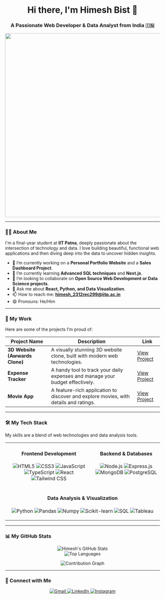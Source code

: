 <h1 align="center">Hi there, I'm Himesh Bist 👋</h1>
<h3 align="center">A Passionate Web Developer & Data Analyst from India 🇮🇳</h3>

<p align="center">
    <img src="https://media.giphy.com/media/v1.Y2lkPTc5MGI3NjExbXpyNnNzdHR4eTRzcDl1aGl6OGh3N2VpOWZ6eXd1OHdjdXd3cjhjdyZlcD12MV9naWZzX3NlYXJjaCZjdD1n/78XCFBGOlS6keY1Bil/giphy.gif" width="600" />

</p>

---

### 👨‍💻 About Me

I'm a final-year student at **IIT Patna**, deeply passionate about the intersection of technology and data. I love building beautiful, functional web applications and then diving deep into the data to uncover hidden insights.

- 🔭 I’m currently working on a **Personal Portfolio Website** and a **Sales Dashboard Project**.
- 🌱 I’m currently learning **Advanced SQL techniques** and **Next.js**.
- 👯 I’m looking to collaborate on **Open Source Web Development or Data Science projects**.
- 💬 Ask me about **React, Python, and Data Visualization**.
- 📫 How to reach me: **himesh_2312rec299@iitp.ac.in**
- 😄 Pronouns: He/Him

---

### 🚀 My Work

Here are some of the projects I'm proud of:

| Project Name | Description | Link |
|---|---|---|
| **3D Website (Awwards Clone)** | A visually stunning 3D website clone, built with modern web technologies. | [View Project](https://github.com/himeshbist/awwards) |
| **Expense Tracker** | A handy tool to track your daily expenses and manage your budget effectively. | [View Project](https://github.com/himeshbist/Expense-Tracker) |
| **Movie App** | A feature-rich application to discover and explore movies, with details and ratings. | [View Project](https://github.com/himeshbist/movie-app) |

---

### 🛠️ My Tech Stack

My skills are a blend of web technologies and data analysis tools.

<table>
  <tr>
    <td align="center" valign="top">
      <h4>Frontend Development</h4>
      <p>
        <img src="https://img.shields.io/badge/HTML5-E34F26?style=for-the-badge&logo=html5&logoColor=white" alt="HTML5" />
        <img src="https://img.shields.io/badge/CSS3-1572B6?style=for-the-badge&logo=css3&logoColor=white" alt="CSS3" />
        <img src="https://img.shields.io/badge/JavaScript-F7DF1E?style=for-the-badge&logo=javascript&logoColor=black" alt="JavaScript" />
        <img src="https://img.shields.io/badge/TypeScript-3178C6?style=for-the-badge&logo=typescript&logoColor=white" alt="TypeScript" />
        <img src="https://img.shields.io/badge/React-20232A?style=for-the-badge&logo=react&logoColor=61DAFB" alt="React" />
        <img src="https://img.shields.io/badge/Tailwind_CSS-38B2AC?style=for-the-badge&logo=tailwind-css&logoColor=white" alt="Tailwind CSS" />
      </p>
    </td>
    <td align="center" valign="top">
      <h4>Backend & Databases</h4>
      <p>
        <img src="https://img.shields.io/badge/Node.js-339933?style=for-the-badge&logo=nodedotjs&logoColor=white" alt="Node.js" />
        <img src="https://img.shields.io/badge/Express.js-000000?style=for-the-badge&logo=express&logoColor=white" alt="Express.js" />
        <img src="https://img.shields.io/badge/MongoDB-47A248?style=for-the-badge&logo=mongodb&logoColor=white" alt="MongoDB" />
        <img src="https://img.shields.io/badge/PostgreSQL-316192?style=for-the-badge&logo=postgresql&logoColor=white" alt="PostgreSQL" />
      </p>
    </td>
  </tr>
  <tr>
    <td align="center" valign="top" colspan="2">
      <h4>Data Analysis & Visualization</h4>
      <p>
        <img src="https://img.shields.io/badge/Python-3776AB?style=for-the-badge&logo=python&logoColor=white" alt="Python" />
        <img src="https://img.shields.io/badge/Pandas-150458?style=for-the-badge&logo=pandas&logoColor=white" alt="Pandas" />
        <img src="https://img.shields.io/badge/Numpy-013243?style=for-the-badge&logo=numpy&logoColor=white" alt="Numpy" />
        <img src="https://img.shields.io/badge/scikit--learn-F7931A?style=for-the-badge&logo=scikit-learn&logoColor=white" alt="Scikit-learn" />
        <img src="https://img.shields.io/badge/SQL-025E8C?style=for-the-badge&logo=sqlite&logoColor=white" alt="SQL" />
        <img src="https://img.shields.io/badge/Tableau-E97627?style=for-the-badge&logo=tableau&logoColor=white" alt="Tableau" />
      </p>
    </td>
  </tr>
</table>

---

### 📊 My GitHub Stats

<p align="center">
  <img src="https://github-readme-stats.vercel.app/api?username=himeshbist&show_icons=true&theme=tokyonight&include_all_commits=true&count_private=true" alt="Himesh's GitHub Stats" />
  <br/>
  <img src="https://github-readme-stats.vercel.app/api/top-langs/?username=himeshbist&layout=compact&langs_count=8&theme=tokyonight" alt="Top Languages" />
</p>

<p align="center">
  <img src="https://github-readme-activity-graph.vercel.app/graph?username=himeshbist&theme=tokyo-night" alt="Contribution Graph" />
</p>

---

### 🔗 Connect with Me

<p align="center">
  <a href="mailto:himesh_2312rec299@iitp.ac.in">
    <img src="https://img.shields.io/badge/Gmail-D14836?style=for-the-badge&logo=gmail&logoColor=white" alt="Gmail"/>
  </a>
  <a href="https://www.linkedin.com/in/YOUR_LINKEDIN_USERNAME" target="_blank">
    <img src="https://img.shields.io/badge/LinkedIn-0077B5?style=for-the-badge&logo=linkedin&logoColor=white" alt="LinkedIn"/>
  </a>
  <a href="https://www.instagram.com/YOUR_INSTAGRAM_USERNAME" target="_blank">
    <img src="https://img.shields.io/badge/Instagram-E4405F?style=for-the-badge&logo=instagram&logoColor=white" alt="Instagram"/>
  </a>
</p>
